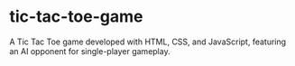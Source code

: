 # tic-tac-toe-game
A Tic Tac Toe game developed with HTML, CSS, and JavaScript, featuring an AI opponent for single-player gameplay.
